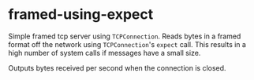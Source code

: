 # framed-using-expect

Simple framed tcp server using `TCPConnection`. Reads bytes in a framed format off the network using `TCPConnection`'s `expect` call. This results in a high number of system calls if messages have a small size.

Outputs bytes received per second when the connection is closed.


